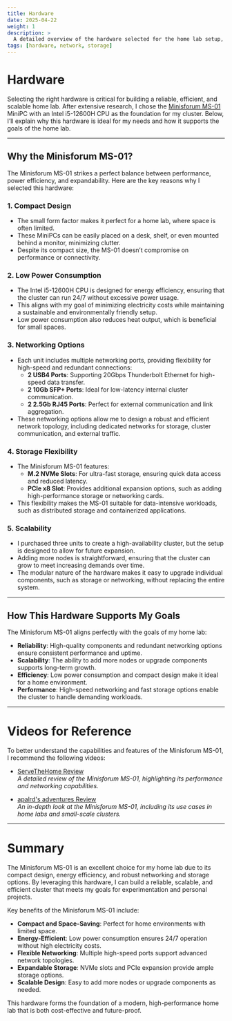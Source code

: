 ```yaml
---
title: Hardware
date: 2025-04-22
weight: 1
description: >
  A detailed overview of the hardware selected for the home lab setup, including its features and benefits.
tags: [hardware, network, storage]
---
```


# Hardware

Selecting the right hardware is critical for building a reliable, efficient, and scalable home lab. After extensive research, I chose the [Minisforum MS-01](https://store.minisforum.com/products/minisforum-ms-01) MiniPC with an Intel i5-12600H CPU as the foundation for my cluster. Below, I’ll explain why this hardware is ideal for my needs and how it supports the goals of the home lab.

---

## Why the Minisforum MS-01?

The Minisforum MS-01 strikes a perfect balance between performance, power efficiency, and expandability. Here are the key reasons why I selected this hardware:

### **1. Compact Design**
- The small form factor makes it perfect for a home lab, where space is often limited.
- These MiniPCs can be easily placed on a desk, shelf, or even mounted behind a monitor, minimizing clutter.
- Despite its compact size, the MS-01 doesn’t compromise on performance or connectivity.

### **2. Low Power Consumption**
- The Intel i5-12600H CPU is designed for energy efficiency, ensuring that the cluster can run 24/7 without excessive power usage.
- This aligns with my goal of minimizing electricity costs while maintaining a sustainable and environmentally friendly setup.
- Low power consumption also reduces heat output, which is beneficial for small spaces.

### **3. Networking Options**
- Each unit includes multiple networking ports, providing flexibility for high-speed and redundant connections:
  - **2 USB4 Ports**: Supporting 20Gbps Thunderbolt Ethernet for high-speed data transfer.
  - **2 10Gb SFP+ Ports**: Ideal for low-latency internal cluster communication.
  - **2 2.5Gb RJ45 Ports**: Perfect for external communication and link aggregation.
- These networking options allow me to design a robust and efficient network topology, including dedicated networks for storage, cluster communication, and external traffic.

### **4. Storage Flexibility**
- The Minisforum MS-01 features:
  - **M.2 NVMe Slots**: For ultra-fast storage, ensuring quick data access and reduced latency.
  - **PCIe x8 Slot**: Provides additional expansion options, such as adding high-performance storage or networking cards.
- This flexibility makes the MS-01 suitable for data-intensive workloads, such as distributed storage and containerized applications.

### **5. Scalability**
- I purchased three units to create a high-availability cluster, but the setup is designed to allow for future expansion.
- Adding more nodes is straightforward, ensuring that the cluster can grow to meet increasing demands over time.
- The modular nature of the hardware makes it easy to upgrade individual components, such as storage or networking, without replacing the entire system.

---

## How This Hardware Supports My Goals

The Minisforum MS-01 aligns perfectly with the goals of my home lab:

- **Reliability**: High-quality components and redundant networking options ensure consistent performance and uptime.
- **Scalability**: The ability to add more nodes or upgrade components supports long-term growth.
- **Efficiency**: Low power consumption and compact design make it ideal for a home environment.
- **Performance**: High-speed networking and fast storage options enable the cluster to handle demanding workloads.

---

# Videos for Reference

To better understand the capabilities and features of the Minisforum MS-01, I recommend the following videos:

- [ServeTheHome Review](https://www.youtube.com/watch?v=d3j4aEAZR7w)  
  *A detailed review of the Minisforum MS-01, highlighting its performance and networking capabilities.*

- [apalrd's adventures Review](https://www.youtube.com/watch?v=KGQvssq3ee0)  
  *An in-depth look at the Minisforum MS-01, including its use cases in home labs and small-scale clusters.*

---

# Summary

The Minisforum MS-01 is an excellent choice for my home lab due to its compact design, energy efficiency, and robust networking and storage options. By leveraging this hardware, I can build a reliable, scalable, and efficient cluster that meets my goals for experimentation and personal projects.

Key benefits of the Minisforum MS-01 include:
- **Compact and Space-Saving**: Perfect for home environments with limited space.
- **Energy-Efficient**: Low power consumption ensures 24/7 operation without high electricity costs.
- **Flexible Networking**: Multiple high-speed ports support advanced network topologies.
- **Expandable Storage**: NVMe slots and PCIe expansion provide ample storage options.
- **Scalable Design**: Easy to add more nodes or upgrade components as needed.

This hardware forms the foundation of a modern, high-performance home lab that is both cost-effective and future-proof.